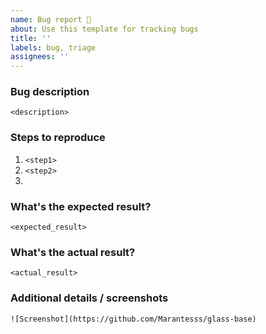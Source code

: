 ```yaml
---
name: Bug report 🐛
about: Use this template for tracking bugs
title: ''
labels: bug, triage
assignees: ''
---
```


### Bug description

`<description>`

### Steps to reproduce

1. `<step1>`
2. `<step2>`
3. 

### What's the expected result?

`<expected_result>`

### What's the actual result?

`<actual_result>`

### Additional details / screenshots

`![Screenshot](https://github.com/Marantesss/glass-base)`
